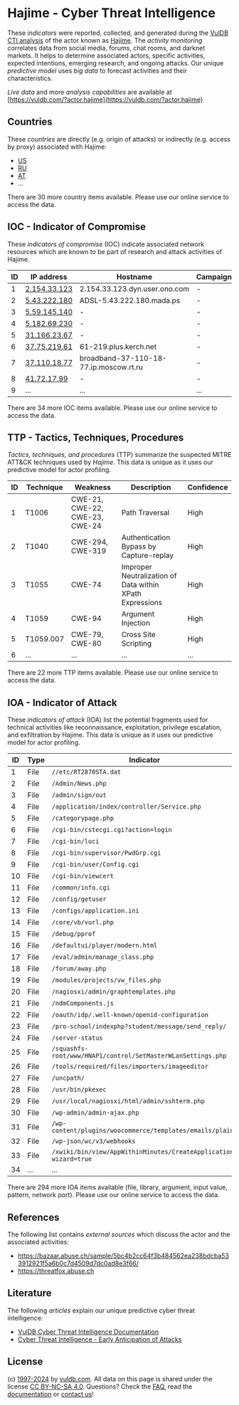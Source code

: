 # Hajime - Cyber Threat Intelligence

These _indicators_ were reported, collected, and generated during the [VulDB CTI analysis](https://vuldb.com/?kb.cti) of the actor known as [Hajime](https://vuldb.com/?actor.hajime). The _activity monitoring_ correlates data from social media, forums, chat rooms, and darknet markets. It helps to determine associated actors, specific activities, expected intentions, emerging research, and ongoing attacks. Our unique _predictive model_ uses _big data_ to forecast activities and their characteristics.

_Live data_ and more _analysis capabilities_ are available at [https://vuldb.com/?actor.hajime](https://vuldb.com/?actor.hajime)

## Countries

These _countries_ are directly (e.g. origin of attacks) or indirectly (e.g. access by proxy) associated with Hajime:

* [US](https://vuldb.com/?country.us)
* [RU](https://vuldb.com/?country.ru)
* [AT](https://vuldb.com/?country.at)
* ...

There are 30 more country items available. Please use our online service to access the data.

## IOC - Indicator of Compromise

These _indicators of compromise_ (IOC) indicate associated network resources which are known to be part of research and attack activities of Hajime.

ID | IP address | Hostname | Campaign | Confidence
-- | ---------- | -------- | -------- | ----------
1 | [2.154.33.123](https://vuldb.com/?ip.2.154.33.123) | 2.154.33.123.dyn.user.ono.com | - | High
2 | [5.43.222.180](https://vuldb.com/?ip.5.43.222.180) | ADSL-5.43.222.180.mada.ps | - | High
3 | [5.59.145.140](https://vuldb.com/?ip.5.59.145.140) | - | - | High
4 | [5.182.69.230](https://vuldb.com/?ip.5.182.69.230) | - | - | High
5 | [31.166.23.67](https://vuldb.com/?ip.31.166.23.67) | - | - | High
6 | [37.75.219.61](https://vuldb.com/?ip.37.75.219.61) | 61-219.plus.kerch.net | - | High
7 | [37.110.18.77](https://vuldb.com/?ip.37.110.18.77) | broadband-37-110-18-77.ip.moscow.rt.ru | - | High
8 | [41.72.17.99](https://vuldb.com/?ip.41.72.17.99) | - | - | High
9 | ... | ... | ... | ...

There are 34 more IOC items available. Please use our online service to access the data.

## TTP - Tactics, Techniques, Procedures

_Tactics, techniques, and procedures_ (TTP) summarize the suspected MITRE ATT&CK techniques used by _Hajime_. This data is unique as it uses our predictive model for actor profiling.

ID | Technique | Weakness | Description | Confidence
-- | --------- | -------- | ----------- | ----------
1 | T1006 | CWE-21, CWE-22, CWE-23, CWE-24 | Path Traversal | High
2 | T1040 | CWE-294, CWE-319 | Authentication Bypass by Capture-replay | High
3 | T1055 | CWE-74 | Improper Neutralization of Data within XPath Expressions | High
4 | T1059 | CWE-94 | Argument Injection | High
5 | T1059.007 | CWE-79, CWE-80 | Cross Site Scripting | High
6 | ... | ... | ... | ...

There are 22 more TTP items available. Please use our online service to access the data.

## IOA - Indicator of Attack

These _indicators of attack_ (IOA) list the potential fragments used for technical activities like reconnaissance, exploitation, privilege escalation, and exfiltration by Hajime. This data is unique as it uses our predictive model for actor profiling.

ID | Type | Indicator | Confidence
-- | ---- | --------- | ----------
1 | File | `//etc/RT2870STA.dat` | High
2 | File | `/Admin/News.php` | High
3 | File | `/admin/sign/out` | High
4 | File | `/application/index/controller/Service.php` | High
5 | File | `/categorypage.php` | High
6 | File | `/cgi-bin/cstecgi.cgi?action=login` | High
7 | File | `/cgi-bin/luci` | High
8 | File | `/cgi-bin/supervisor/PwdGrp.cgi` | High
9 | File | `/cgi-bin/user/Config.cgi` | High
10 | File | `/cgi-bin/viewcert` | High
11 | File | `/common/info.cgi` | High
12 | File | `/config/getuser` | High
13 | File | `/configs/application.ini` | High
14 | File | `/core/vb/vurl.php` | High
15 | File | `/debug/pprof` | Medium
16 | File | `/defaultui/player/modern.html` | High
17 | File | `/eval/admin/manage_class.php` | High
18 | File | `/forum/away.php` | High
19 | File | `/modules/projects/vw_files.php` | High
20 | File | `/nagiosxi/admin/graphtemplates.php` | High
21 | File | `/ndmComponents.js` | High
22 | File | `/oauth/idp/.well-known/openid-configuration` | High
23 | File | `/pro-school/indexphp?student/message/send_reply/` | High
24 | File | `/server-status` | High
25 | File | `/squashfs-root/www/HNAP1/control/SetMasterWLanSettings.php` | High
26 | File | `/tools/required/files/importers/imageeditor` | High
27 | File | `/uncpath/` | Medium
28 | File | `/usr/bin/pkexec` | High
29 | File | `/usr/local/nagiosxi/html/admin/sshterm.php` | High
30 | File | `/wp-admin/admin-ajax.php` | High
31 | File | `/wp-content/plugins/woocommerce/templates/emails/plain/` | High
32 | File | `/wp-json/wc/v3/webhooks` | High
33 | File | `/xwiki/bin/view/AppWithinMinutes/CreateApplication?wizard=true` | High
34 | ... | ... | ...

There are 294 more IOA items available (file, library, argument, input value, pattern, network port). Please use our online service to access the data.

## References

The following list contains _external sources_ which discuss the actor and the associated activities:

* https://bazaar.abuse.ch/sample/5bc4b2cc64f3b484562ea238bdcba533912921f5a6b0c7d4509d7dc0ad8e3f66/
* https://threatfox.abuse.ch

## Literature

The following _articles_ explain our unique predictive cyber threat intelligence:

* [VulDB Cyber Threat Intelligence Documentation](https://vuldb.com/?kb.cti)
* [Cyber Threat Intelligence - Early Anticipation of Attacks](https://www.scip.ch/en/?labs.20201022)

## License

(c) [1997-2024](https://vuldb.com/?kb.changelog) by [vuldb.com](https://vuldb.com/?kb.about). All data on this page is shared under the license [CC BY-NC-SA 4.0](https://creativecommons.org/licenses/by-nc-sa/4.0/). Questions? Check the [FAQ](https://vuldb.com/?kb.faq), read the [documentation](https://vuldb.com/?kb) or [contact us](https://vuldb.com/?contact)!
